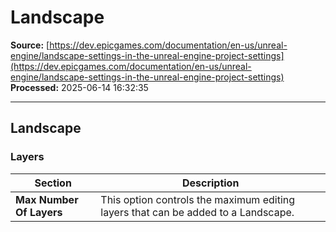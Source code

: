 # Landscape

**Source:** [https://dev.epicgames.com/documentation/en-us/unreal-engine/landscape-settings-in-the-unreal-engine-project-settings](https://dev.epicgames.com/documentation/en-us/unreal-engine/landscape-settings-in-the-unreal-engine-project-settings)  
**Processed:** 2025-06-14 16:32:35

---

## Landscape

### Layers

| **Section** | **Description** |
| --- | --- |
| **Max Number Of Layers** | This option controls the maximum editing layers that can be added to a Landscape. |